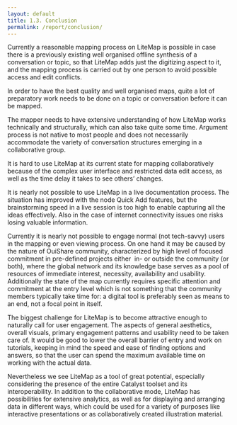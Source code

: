 ```yaml
---
layout: default
title: 1.3. Conclusion
permalink: /report/conclusion/
---
```


Currently a reasonable mapping process on LiteMap is possible in case there is a previously existing well organised offline synthesis of a conversation or topic, so that LiteMap adds just the digitizing aspect to it, and the mapping process is carried out by one person to avoid possible access and edit conflicts. 

In order to have the best quality and well organised maps, quite a lot of preparatory work needs to be done on a topic or conversation before it can be mapped. 

The mapper needs to have extensive understanding of how LiteMap works technically and structurally, which can also take quite some time. Argument process is not native to most people and does not necessarily accommodate the variety of conversation structures emerging in a collaborative group.

It is hard to use LiteMap at its current state for mapping collaboratively because of the complex user interface and restricted data edit access, as well as the time delay it takes to see others’ changes.

It is nearly not possible to use LiteMap in a live documentation process. The situation has improved with the node Quick Add features, but the brainstorming speed in a live session is too high to enable capturing all the ideas effectively. Also in the case of internet connectivity issues one risks losing valuable information.

Currently it is nearly not possible to engage normal (not tech-savvy) users in the mapping or even viewing process. On one hand it may be caused by the nature of OuiShare community, characterized by high level of focused commitment in pre-defined projects either  in- or outside the community (or both), where the global network and its knowledge base serves as a pool of resources of immediate interest, necessity, availability and usability. Additionally the state of the map currently requires specific attention and commitment at the entry level which is not something that the community members typically take time for: a digital tool is preferably seen as means to an end, not a focal point in itself. 

The biggest challenge for LiteMap is to become attractive enough to naturally call for user engagement. The aspects of general aesthetics, overall visuals, primary engagement patterns and usability need to be taken care of. It would be good to lower the overall barrier of entry and work on tutorials, keeping in mind the speed and ease of finding options and answers, so that the user can spend the maximum available time on working with the actual data.

Nevertheless we see LiteMap as a tool of great potential, especially considering the presence of the entire Catalyst toolset and its interoperability. In addition to the collaborative mode, LiteMap has possibilities for extensive analytics, as well as for displaying and arranging data in different ways, which could be used for a variety of purposes like interactive presentations or as collaboratively created illustration material.